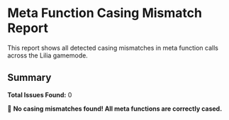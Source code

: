 # Meta Function Casing Mismatch Report

This report shows all detected casing mismatches in meta function calls across the Lilia gamemode.

## Summary

**Total Issues Found:** 0

🎉 **No casing mismatches found! All meta functions are correctly cased.**
